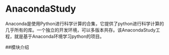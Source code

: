 # AnacondaStudy
 
   Anaconda是使用Python进行科学计算的合集，它提供了python进行科学计算的几乎所有的库。一个独立的开发环境，可以多版本共存。该AnacondaStudy工程，就是基于Anaconda环境学习python的项目。
   
   
##模块介绍
